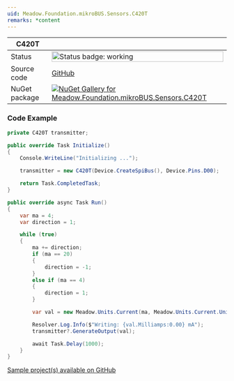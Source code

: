 ```yaml
---
uid: Meadow.Foundation.mikroBUS.Sensors.C420T
remarks: *content
---
```


| C420T | |
|--------|--------|
| Status | <img src="https://img.shields.io/badge/Working-brightgreen" style="width: auto; height: -webkit-fill-available;" alt="Status badge: working" /> |
| Source code | [GitHub](https://github.com/WildernessLabs/Meadow.Foundation.MikroBus/tree/main/Source/C420T) |
| NuGet package | <a href="https://www.nuget.org/packages/Meadow.Foundation.mikroBUS.Sensors.C420T/" target="_blank"><img src="https://img.shields.io/nuget/v/Meadow.Foundation.mikroBUS.Sensors.C420T.svg?label=Meadow.Foundation.mikroBUS.Sensors.C420T" alt="NuGet Gallery for Meadow.Foundation.mikroBUS.Sensors.C420T" /></a> |
### Code Example

```csharp
private C420T transmitter;

public override Task Initialize()
{
    Console.WriteLine("Initializing ...");

    transmitter = new C420T(Device.CreateSpiBus(), Device.Pins.D00);

    return Task.CompletedTask;
}

public override async Task Run()
{
    var ma = 4;
    var direction = 1;

    while (true)
    {
        ma += direction;
        if (ma == 20)
        {
            direction = -1;
        }
        else if (ma == 4)
        {
            direction = 1;
        }

        var val = new Meadow.Units.Current(ma, Meadow.Units.Current.UnitType.Milliamps);

        Resolver.Log.Info($"Writing: {val.Milliamps:0.00} mA");
        transmitter?.GenerateOutput(val);

        await Task.Delay(1000);
    }
}

```

[Sample project(s) available on GitHub](https://github.com/WildernessLabs/Meadow.Foundation.MikroBus/tree/main/Source/C420T/Sample/C420T_Sample)

